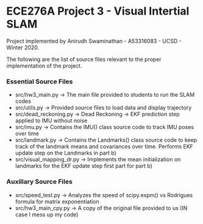 # ECE276A Project 3 - Visual Intertial SLAM

Project implemented by Anirudh Swaminathan - A53316083 - UCSD - Winter 2020.

The following are the list of source files relevant to the proper implementation of the project.

### Essential Source Files

 - src/hw3_main.py          -> The main file provided to students to run the SLAM codes
 - src/utils.py             -> Provided source files to load data and display trajectory
 - src/dead_reckoning.py    -> Dead Reckoning -> EKF prediction step applied to IMU without noise
 - src/imu.py               -> Contains the IMU() class source code to track IMU poses over time
 - src/landmark.py          -> Contains the Landmarks() class source code to keep track of the landmark means and covariances over time. Performs EKF update step on the Landmarks in part b)
 - src/visual_mapping_dr.py -> Implements the mean initialization on landmarks for the EKF update step first part for part b)

### Auxillary Source Files
 - src/speed_test.py     -> Analyzes the speed of scipy.expm() vs Rodrigues formula for matrix exponentiation
 - src/hw3_main_cpy.py      -> A copy of the original file provided to us (IN case I mess up my code)
